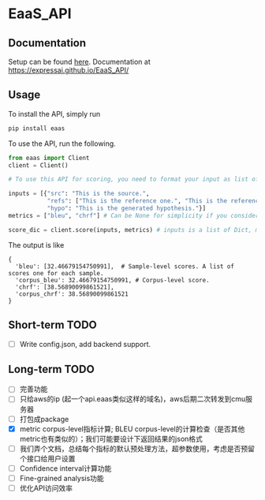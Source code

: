 # EaaS_API

## Documentation
Setup can be found [here](https://github.com/yyy-Apple/sphinxdoc-test/blob/master/sphinx.md). Documentation at https://expressai.github.io/EaaS_API/

## Usage
To install the API, simply run
```bash
pip install eaas
```

To use the API, run the following.

```python
from eaas import Client
client = Client()

# To use this API for scoring, you need to format your input as list of dictionary. Each dictionary consists of `src` (string, optional), `refs` (list of string, optional) and `hypo` (string, required). `src` and `refs` are optional based on the metrics you want to use. Please do not conduct any preprocessing on `src`, `refs` or `hypo`, we expect normal-cased detokenized texts. All preprocessing steps are taken by the metrics. Below is a simple example.

inputs = [{"src": "This is the source.", 
           "refs": ["This is the reference one.", "This is the reference two."],
           "hypo": "This is the generated hypothesis."}]
metrics = ["bleu", "chrf"] # Can be None for simplicity if you consider using all metrics

score_dic = client.score(inputs, metrics) # inputs is a list of Dict, metrics is metric list
```



The output is like
```
{
  'bleu': [32.46679154750991],  # Sample-level scores. A list of scores one for each sample.
  'corpus_bleu': 32.46679154750991, # Corpus-level score.
  'chrf': [38.56890099861521],
  'corpus_chrf': 38.56890099861521
}
```
## Short-term TODO
- [ ] Write config.json, add backend support.

## Long-term TODO
- [ ] 完善功能
- [ ] 只给aws的ip (起一个api.eaas类似这样的域名)，aws后期二次转发到cmu服务器
- [ ] 打包成package
- [X] metric corpus-level指标计算; BLEU corpus-level的计算检查（是否其他metric也有类似的）；我们可能要设计下返回结果的json格式
- [ ] 我们弄个文档，总结每个指标的默认预处理方法，超参数使用，考虑是否预留个接口给用户设置
- [ ] Confidence interval计算功能
- [ ] Fine-grained analysis功能
- [ ] 优化API访问效率
